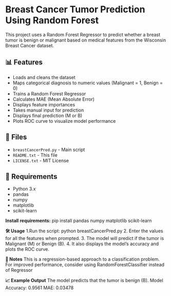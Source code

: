 # Breast Cancer Tumor Prediction Using Random Forest

This project uses a Random Forest Regressor to predict whether a breast tumor is benign or malignant based on medical features from the Wisconsin Breast Cancer dataset.

## 📊 Features

- Loads and cleans the dataset
- Maps categorical diagnosis to numeric values (Malignant = 1, Benign = 0)
- Trains a Random Forest Regressor
- Calculates MAE (Mean Absolute Error)
- Displays feature importances
- Takes manual input for prediction
- Displays final prediction (M or B)
- Plots ROC curve to visualize model performance

## 📁 Files

- `breastCancerPred.py` - Main script
- `README.txt` - This file
- `LICENSE.txt` - MIT License

## 🧪 Requirements

- Python 3.x
- pandas
- numpy
- matplotlib
- scikit-learn

**Install requirements:**
pip install pandas numpy matplotlib scikit-learn

**🛠️ Usage**
1.Run the script:
  python breastCancerPred.py
2. Enter the values for all the features when prompted.
3. The model will predict if the tumor is Malignant (M) or Benign (B).
4. It also displays the model’s accuracy and plots the ROC curve.

**🧠 Notes**
This is a regression-based approach to a classification problem.
For improved performance, consider using RandomForestClassifier instead of Regressor

**📈 Example Output**
The model predicts that the tumor is benign (B).
Model Accuracy: 0.9561
MAE: 0.03478

